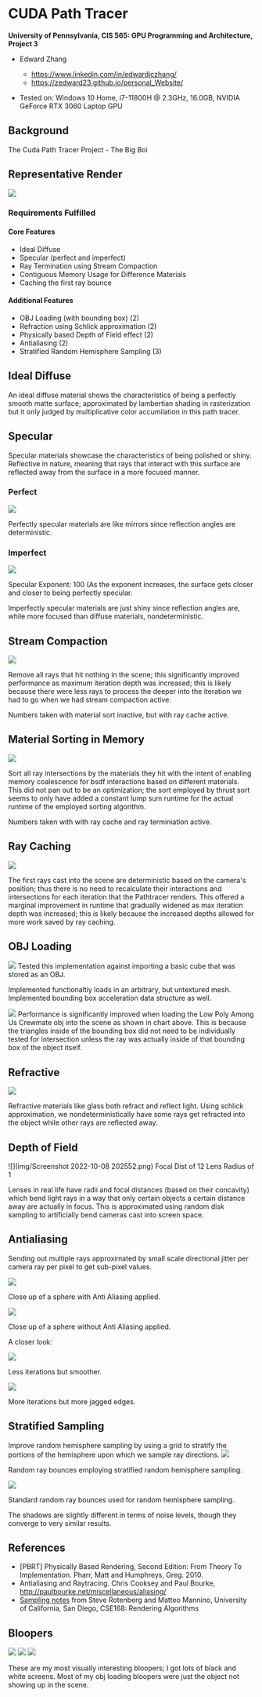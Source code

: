 CUDA Path Tracer
================

**University of Pennsylvania, CIS 565: GPU Programming and Architecture, Project 3**

* Edward Zhang
  * https://www.linkedin.com/in/edwardjczhang/
  * https://zedward23.github.io/personal_Website/
 
* Tested on: Windows 10 Home, i7-11800H @ 2.3GHz, 16.0GB, NVIDIA GeForce RTX 3060 Laptop GPU

## Background
The Cuda Path Tracer Project - The Big Boi

## Representative Render
![](img/amogus.png)

### Requirements Fulfilled
#### Core Features
- Ideal Diffuse
- Specular (perfect and imperfect)
- Ray Termination using Stream Compaction
- Contiguous Memory Usage for Difference Materials
- Caching the first ray bounce
#### Additional Features
- OBJ Loading (with bounding box) (2)
- Refraction using Schlick approximation (2)
- Physically based Depth of Field effect (2)
- Antialiasing (2)
- Stratified Random Hemisphere Sampling (3)

## Ideal Diffuse


An ideal diffuse material shows the characteristics of being a perfectly smooth matte surface; approximated by lambertian shading in rasterization but it only judged by multiplicative color accumilation in this path tracer.
## Specular
Specular materials showcase the characteristics of being polished or shiny. Reflective in nature, meaning that rays that interact with this surface are reflected away from the surface in a more focused manner.

### Perfect
![](img/depthOfField.png)

Perfectly specular materials are like mirrors since reflection angles are deterministic.
### Imperfect
![](img/imperfSpec100ex[.png)

Specular Exponent: 100 (As the exponent increases, the surface gets closer and closer to being perfectly specular.

Imperfectly specular materials are just shiny since reflection angles are, while more focused than diffuse materials, nondeterministic.
## Stream Compaction
![](img/RayTerminationChart.png)

Remove all rays that hit nothing in the scene; this significantly improved performance as maximum iteration depth was increased; this is likely because there were less rays to process the deeper into the iteration we had to go when we had stream compaction active. 

Numbers taken with material sort inactive, but with ray cache active.

## Material Sorting in Memory
![](img/MaterialSortChart.png)

Sort all ray intersections by the materials they hit with the intent of enabling memory coalescence for bsdf interactions based on different materials. This did not pan out to be an optimization; the sort employed by thrust sort seems to only have added a constant lump sum runtime for the actual runtime of the employed sorting algorithm.

Numbers taken with with ray cache and ray terminiation active.

## Ray Caching
![](img/RayCacheChart.png)

The first rays cast into the scene are deterministic based on the camera's position; thus there is no need to recalculate their interactions and intersections for each iteration that the Pathtracer renders. This offered a marginal improvement in runtime that gradually widened as max iteration depth was increased; this is likely because the increased depths allowed for more work saved by ray caching. 

## OBJ Loading
![](img/basicObjTest.png) 
Tested this implementation against importing a basic cube that was stored as an OBJ.

Implemented functionaltiy loads in an arbitrary, but untextured mesh. Implemented bounding box acceleration data structure as well.

![](img/ObjPerformance.png)
Performance is significantly improved when loading the Low Poly Among Us Crewmate obj into the scene as shown in chart above. This is because the triangles inside of the bounding box did not need to be individually tested for intersection unless the ray was actually inside of that bounding box of the object itself.

## Refractive
![](img/Transmissive.png)

Refractive materials like glass both refract and reflect light. Using schlick approximation, we nondeterministically have some rays get refracted into the object while other rays are reflected away.

## Depth of Field
![](img/Screenshot 2022-10-08 202552.png)
Focal Dist of 12
Lens Radius of 1

Lenses in real life have radii and focal distances (based on their concavity) which bend light rays in a way that only certain objects a certain distance away are actually in focus. This is approximated using random disk sampling to artificially bend cameras cast into screen space.

## Antialiasing

Sending out multiple rays approximated by small scale directional jitter per camera ray per pixel to get sub-pixel values.

![](img/AAClose.png)

Close up of a sphere with Anti Aliasing applied.

![](img/withoutAAClose.png)

Close up of a sphere without Anti Aliasing applied.

A closer look:

![](img/noAA.png)

Less iterations but smoother.

![](img/yesAA.png)

More iterations but more jagged edges.

## Stratified Sampling
Improve random hemisphere sampling by using a grid to stratify the portions of the hemisphere upon which we sample ray directions.
![](img/StratSampling.png)

Random ray bounces employing stratified random hemisphere sampling.

![](img/RandomSampling.png)

Standard random ray bounces used for random hemisphere sampling.

The shadows are slightly different in terms of noise levels, though they converge to very similar results.

## References

* [PBRT] Physically Based Rendering, Second Edition: From Theory To Implementation. Pharr, Matt and Humphreys, Greg. 2010.
* Antialiasing and Raytracing. Chris Cooksey and Paul Bourke, http://paulbourke.net/miscellaneous/aliasing/
* [Sampling notes](http://graphics.ucsd.edu/courses/cse168_s14/) from Steve Rotenberg and Matteo Mannino, University of California, San Diego, CSE168: Rendering Algorithms

## Bloopers
![](img/blooper.png)
![](img/GlassBlooper.png)
![](img/GlassBlooper1.png)

These are my most visually interesting bloopers; I got lots of black and white screens. Most of my obj loading bloopers were just the object not showing up in the scene.
